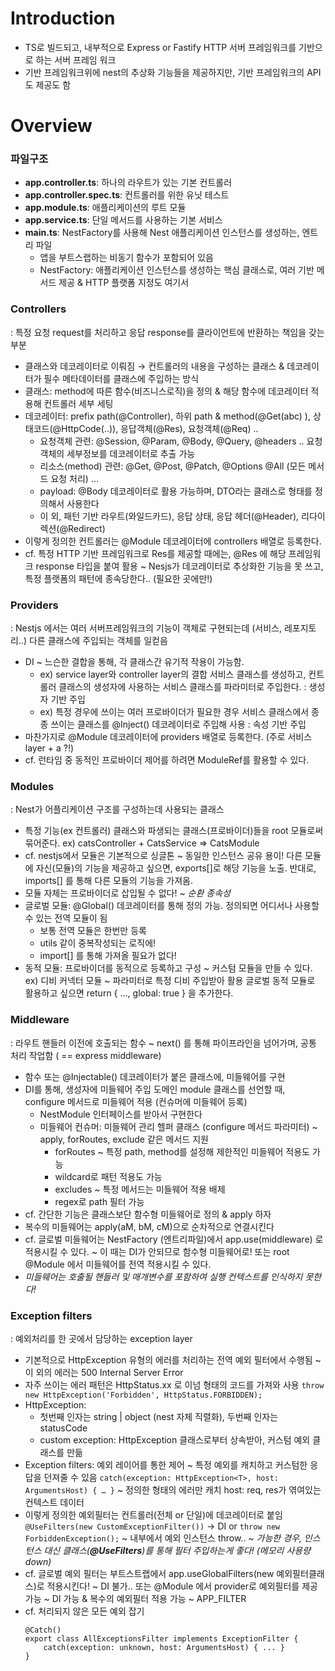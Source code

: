 # Introduction
- TS로 빌드되고, 내부적으로 Express or Fastify HTTP 서버 프레임워크를 기반으로 하는 서버 프레임 워크
- 기반 프레임워크위에 nest의 추상화 기능들을 제공하지만, 기반 프레임워크의 API도 제공도 함

# Overview

### 파일구조
 - **app.controller.ts**: 하나의 라우트가 있는 기본 컨트롤러
 - **app.controller.spec.ts**: 컨트롤러를 위한 유닛 테스트
 - **app.module.ts**: 애플리케이션의 루트 모듈
 - **app.service.ts**: 단일 메서드를 사용하는 기본 서비스
 - **main.ts**: NestFactory를 사용해 Nest 애플리케이션 인스턴스를 생성하는, 엔트리 파일
   - 앱을 부트스랩하는 비동기 함수가 포함되어 있음
   - NestFactory: 애플리케이션 인스턴스를 생성하는 핵심 클래스로, 여러 기반 메서드 제공 & HTTP 플랫폼 지정도 여기서

### Controllers
 : 특정 요청 request를 처리하고 응답 response를 클라이언트에 반환하는 책임을 갖는 부분
  - 클래스와 데코레이터로 이뤄짐 → 컨트롤러의 내용을 구성하는 클래스 & 데코레이터가 필수 메타데이터를 클래스에 주입하는 방식
  - 클래스: method에 따른 함수(비즈니스로직)을 정의 & 해당 함수에 데코레이터 적용해 컨트롤러 세부 세팅
  - 데코레이터: prefix path(@Controller), 하위 path & method(@Get(abc) ), 상태코드(@HttpCode(..)), 응답객체(@Res), 요청객체(@Req) ..
     - 요청객체 관련: @Session, @Param, @Body, @Query, @headers .. 요청객체의 세부정보를 데코레이터로 추출 가능
     - 리소스(method) 관련: @Get, @Post, @Patch, @Options @All (모든 메서드 요청 처리) …
     - payload: @Body 데코레이터로 활용 가능하며, DTO라는 클래스로 형태를 정의해서 사용한다
     - 이 외, 패턴 기반 라우트(와일드카드), 응답 상태, 응답 헤더(@Header), 리다이렉션(@Redirect)
 - 이렇게 정의한 컨트롤러는 @Module 데코레이터에 controllers 배열로 등록한다.
 - cf. 특정 HTTP 기반 프레임워크로 Res를 제공할 때에는, @Res 에 해당 프레임워크 response 타입을 붙여 활용
    ~ Nesjs가 데코레이터로 추상화한 기능을 못 쓰고, 특정 플랫폼의 패턴에 종속당한다.. (필요한 곳에만!)

### Providers
 : Nestjs 에서는 여러 서버프레임워크의 기능이 객체로 구현되는데 (서비스, 레포지토리..) 다른 클래스에 주입되는 객체를 일컫음
 - DI ~ 느슨한 결합을 통해, 각 클래스간 유기적 작용이 가능함.
   * ex) service layer와 controller layer의 결합
     서비스 클래스를 생성하고, 컨트롤러 클래스의 생성자에 사용하는 서비스 클래스를 파라미터로 주입한다. : 생성자 기반 주입
   * ex) 특정 경우에 쓰이는 여러 프로바이더가 필요한 경우
     서비스 클래스에서 종종 쓰이는 클래스를 @Inject() 데코레이터로 주입해 사용 : 속성 기반 주입
 - 마찬가지로 @Module 데코레이터에 providers 배열로 등록한다. (주로 서비스 layer + a ?!)
 - cf. 런타임 중 동적인 프로바이더 제어를 하려면 ModuleRef를 활용할 수 있다.

 ### Modules
 : Nest가 어플리케이션 구조를 구성하는데 사용되는 클래스
  - 특정 기능(ex 컨트롤러) 클래스와 파생되는 클래스(프로바이더)들을 root 모듈로써 묶어준다.
    ex) catsController + CatsService => CatsModule
  - cf. nestjs에서 모듈은 기본적으로 싱글톤 ~ 동일한 인스턴스 공유 용이!
    다른 모듈에 자신(모듈)의 기능을 제공하고 싶으면, exports[]로 해당 기능을 노출.
    반대로, imports[] 를 통해 다른 모듈의 기능을 가져옴.
  - 모듈 자체는 프로바이더로 삽입될 수 없다! ~ *순환 종속성*
  - 글로벌 모듈: @Global() 데코레이터를 통해 정의 가능. 정의되면 어디서나 사용할 수 있는 전역 모듈이 됨
    - 보통 전역 모듈은 한번만 등록
    - utils 같이 중복작성되는 로직에!
    - import[] 를 통해 가져올 필요가 없다!
  - 동적 모듈: 프로바이더를 동적으로 등록하고 구성 ~ 커스텀 모듈을 만들 수 있다.
    ex) 디비 커넥터 모듈 ~ 파라미터로 특정 디비 주입받아 활용
    글로벌 동적 모듈로 활용하고 싶으면 return { …, global: true } 을 추가한다.

### Middleware
 : 라우트 핸들러 이전에 호출되는 함수
   ~ next() 를 통해 파이프라인을 넘어가며, 공통 처리 작업함 ( == express middleware)
  - 함수 또는 @Injectable() 데코레이터가 붙은 클래스에, 미들웨어를 구현
  - DI를 통해, 생성자에 미들웨어 주입
     도메인 module 클래스를 선언할 때, configure 메서드로 미들웨어 적용 (컨슈머에 미들웨어 등록)
     - NestModule 인터페이스를 받아서 구현한다
     - 미들웨어 컨슈머: 미들웨어 관리 헬퍼 클래스 (configure 메서드 파라미터)
       ~ apply, forRoutes, exclude 같은 메서드 지원
        - forRoutes ~ 특정 path, method를 설정해 제한적인 미들웨어 적용도 가능
        - wildcard로 패턴 적용도 가능
        - excludes ~ 특정 메서드는 미들웨어 적용 배제
        - regex로 path 필터 가능
  - cf. 간단한 기능은 클래스보단 함수형 미들웨어로 정의 & apply 하자
  - 복수의 미들웨어는 apply(aM, bM, cM)으로 순차적으로 연결시킨다
  - cf. 글로벌 미들웨어는 NestFactory (엔트리파일)에서 app.use(middleware) 로 적용시킬 수 있다.
     ~ 이 때는 DI가 안되므로 함수형 미들웨어로!
     또는 root @Module 에서 미들웨어를 전역 적용시킬 수 있다.
  - *미들웨어는 호출될 핸들러 및 매개변수를 포함하여 실행 컨텍스트를 인식하지 못한다!*

### Exception filters
 : 예외처리를 한 곳에서 담당하는 exception layer
  - 기본적으로 HttpException 유형의 에러를 처리하는 전역 예외 필터에서 수행됨
   ~ 이 외의 에러는 500 Internal Server Error
  - 자주 쓰이는 에러 패턴은 HttpStatus.xx 로 이넘 형태의 코드를 가져와 사용
   ```throw new HttpException('Forbidden', HttpStatus.FORBIDDEN);```
  - HttpException:
    - 첫번째 인자는 string | object (nest 자체 직렬화), 두번째 인자는 statusCode
    - custom exception: HttpException 클래스로부터 상속받아, 커스텀 예외 클래스를 만듦
  - Exception filters: 예외 레이어를 통한 제어
    ~ 특정 예외를 캐치하고 커스텀한 응답을 던져줄 수 있음
    ```catch(exception: HttpException<T>, host: ArgumentsHost) { … }```
        ~ 정의한 형태의 에러<T>만 캐치
        host: req, res가 엮여있는 컨텍스트 데이터
  - 이렇게 정의한 예외필터는 컨트롤러(전체 or 단일)에 데코레이터로 붙임
    ```@UseFilters(new CustomExceptionFilter())``` → DI
    or ```throw new ForbiddenException();``` ~ 내부에서 예외 인스턴스 throw.. 
     ~ *가능한 경우, 인스턴스 대신 클래스(**@UseFilters**)를 통해 필터 주입하는게 좋다! (메모리 사용량 down)*
  - cf. 글로벌 예외 필터는 부트스트랩에서 app.useGlobalFilters(new 예외필터클래스)로 적용시킨다! ~ DI 불가..
    또는 @Module 에서 provider로 예외필터를 제공 가능 ~ DI 가능 & 복수의 예외필터 적용 가능 ~ APP_FILTER
  - cf. 처리되지 않은 모든 예외 잡기
    ```
    @Catch()
    export class AllExceptionsFilter implements ExceptionFilter {
        catch(exception: unknown, host: ArgumentsHost) { ... }
    }
    ```